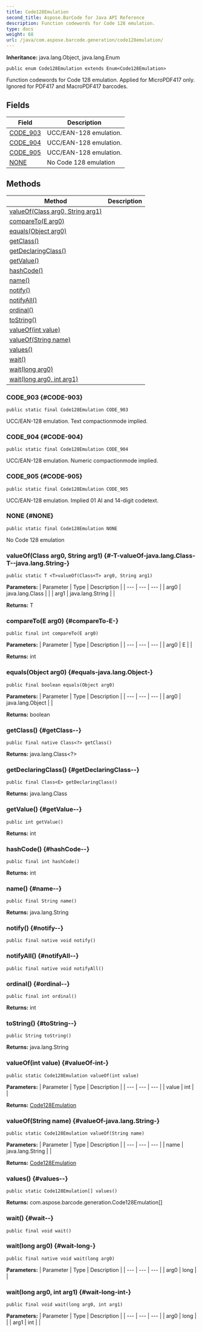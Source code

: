 ```yaml
---
title: Code128Emulation
second_title: Aspose.BarCode for Java API Reference
description: Function codewords for Code 128 emulation.
type: docs
weight: 68
url: /java/com.aspose.barcode.generation/code128emulation/
---
```

**Inheritance:**
java.lang.Object, java.lang.Enum
```
public enum Code128Emulation extends Enum<Code128Emulation>
```

Function codewords for Code 128 emulation. Applied for MicroPDF417 only. Ignored for PDF417 and MacroPDF417 barcodes.
## Fields

| Field | Description |
| --- | --- |
| [CODE_903](#CODE-903) | UCC/EAN-128 emulation. |
| [CODE_904](#CODE-904) | UCC/EAN-128 emulation. |
| [CODE_905](#CODE-905) | UCC/EAN-128 emulation. |
| [NONE](#NONE) | No Code 128 emulation |
## Methods

| Method | Description |
| --- | --- |
| [<T>valueOf(Class<T> arg0, String arg1)](#-T-valueOf-java.lang.Class-T--java.lang.String-) |  |
| [compareTo(E arg0)](#compareTo-E-) |  |
| [equals(Object arg0)](#equals-java.lang.Object-) |  |
| [getClass()](#getClass--) |  |
| [getDeclaringClass()](#getDeclaringClass--) |  |
| [getValue()](#getValue--) |  |
| [hashCode()](#hashCode--) |  |
| [name()](#name--) |  |
| [notify()](#notify--) |  |
| [notifyAll()](#notifyAll--) |  |
| [ordinal()](#ordinal--) |  |
| [toString()](#toString--) |  |
| [valueOf(int value)](#valueOf-int-) |  |
| [valueOf(String name)](#valueOf-java.lang.String-) |  |
| [values()](#values--) |  |
| [wait()](#wait--) |  |
| [wait(long arg0)](#wait-long-) |  |
| [wait(long arg0, int arg1)](#wait-long-int-) |  |
### CODE_903 {#CODE-903}
```
public static final Code128Emulation CODE_903
```


UCC/EAN-128 emulation. Text compactionmode implied.

### CODE_904 {#CODE-904}
```
public static final Code128Emulation CODE_904
```


UCC/EAN-128 emulation. Numeric compactionmode implied.

### CODE_905 {#CODE-905}
```
public static final Code128Emulation CODE_905
```


UCC/EAN-128 emulation. Implied 01 AI and 14-digit codetext.

### NONE {#NONE}
```
public static final Code128Emulation NONE
```


No Code 128 emulation

### <T>valueOf(Class<T> arg0, String arg1) {#-T-valueOf-java.lang.Class-T--java.lang.String-}
```
public static T <T>valueOf(Class<T> arg0, String arg1)
```




**Parameters:**
| Parameter | Type | Description |
| --- | --- | --- |
| arg0 | java.lang.Class<T> |  |
| arg1 | java.lang.String |  |

**Returns:**
T
### compareTo(E arg0) {#compareTo-E-}
```
public final int compareTo(E arg0)
```




**Parameters:**
| Parameter | Type | Description |
| --- | --- | --- |
| arg0 | E |  |

**Returns:**
int
### equals(Object arg0) {#equals-java.lang.Object-}
```
public final boolean equals(Object arg0)
```




**Parameters:**
| Parameter | Type | Description |
| --- | --- | --- |
| arg0 | java.lang.Object |  |

**Returns:**
boolean
### getClass() {#getClass--}
```
public final native Class<?> getClass()
```




**Returns:**
java.lang.Class<?>
### getDeclaringClass() {#getDeclaringClass--}
```
public final Class<E> getDeclaringClass()
```




**Returns:**
java.lang.Class<E>
### getValue() {#getValue--}
```
public int getValue()
```




**Returns:**
int
### hashCode() {#hashCode--}
```
public final int hashCode()
```




**Returns:**
int
### name() {#name--}
```
public final String name()
```




**Returns:**
java.lang.String
### notify() {#notify--}
```
public final native void notify()
```




### notifyAll() {#notifyAll--}
```
public final native void notifyAll()
```




### ordinal() {#ordinal--}
```
public final int ordinal()
```




**Returns:**
int
### toString() {#toString--}
```
public String toString()
```




**Returns:**
java.lang.String
### valueOf(int value) {#valueOf-int-}
```
public static Code128Emulation valueOf(int value)
```




**Parameters:**
| Parameter | Type | Description |
| --- | --- | --- |
| value | int |  |

**Returns:**
[Code128Emulation](../../com.aspose.barcode.generation/code128emulation)
### valueOf(String name) {#valueOf-java.lang.String-}
```
public static Code128Emulation valueOf(String name)
```




**Parameters:**
| Parameter | Type | Description |
| --- | --- | --- |
| name | java.lang.String |  |

**Returns:**
[Code128Emulation](../../com.aspose.barcode.generation/code128emulation)
### values() {#values--}
```
public static Code128Emulation[] values()
```




**Returns:**
com.aspose.barcode.generation.Code128Emulation[]
### wait() {#wait--}
```
public final void wait()
```




### wait(long arg0) {#wait-long-}
```
public final native void wait(long arg0)
```




**Parameters:**
| Parameter | Type | Description |
| --- | --- | --- |
| arg0 | long |  |

### wait(long arg0, int arg1) {#wait-long-int-}
```
public final void wait(long arg0, int arg1)
```




**Parameters:**
| Parameter | Type | Description |
| --- | --- | --- |
| arg0 | long |  |
| arg1 | int |  |

